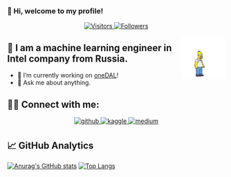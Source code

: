 ### 👋 Hi, welcome to my profile!

<p align="center">
  <a href="https://github.com/PetrovKP">
    <img alt="Visitors" src="https://visitor-badge.laobi.icu/badge?page_id=PetrovKP.PetrovKP&style=flat-square">
  </a>
  <a href="https://github.com/PetrovKP">
    <img alt="Followers" src="https://img.shields.io/github/followers/PetrovKP?color=red&label=Followers&style=flat-square">
  </a>
</p>

<img align="right" src="https://github.com/PetrovKP/PetrovKP/blob/main/2095831.gif" width="20%">

## 🙋 I am a machine learning engineer in Intel company from Russia.

- 🔭 I’m currently working on [oneDAL](https://github.com/oneapi-src/oneDAL)!
- 💬 Ask me about anything.

## 🤝🏻 Connect with me:

<div align="center">
<a href="https://github.com/PetrovKP" target="_blank">
<img src=https://img.shields.io/badge/github-%2324292e.svg?&style=for-the-badge&logo=github&logoColor=white alt=github style="margin-bottom: 5px;" />
</a>
<a href="https://www.kaggle.com/kppetrov" target="_blank">
<img src=https://img.shields.io/badge/kaggle-%2344BAE8.svg?&style=for-the-badge&logo=kaggle&logoColor=white alt=kaggle style="margin-bottom: 5px;" />
</a>
<a href="https://medium.com/@petrovich.18116" target="_blank">
<img src=https://img.shields.io/badge/medium-%23292929.svg?&style=for-the-badge&logo=medium&logoColor=white alt=medium style="margin-bottom: 5px;" />
</a>  
</div>

## 📈 GitHub Analytics

[![Anurag's GitHub stats](https://github-readme-stats.vercel.app/api?username=PetrovKP&theme=vue&show_icons=true&count_private=true&hide_border=true)](https://github.com/PetrovKP)
[![Top Langs](https://github-readme-stats.vercel.app/api/top-langs/?username=PetrovKP&layout=compact&theme=vue&count_private=true&langs_count=8&show_icons=true&hide_border=true)](https://github.com/PetrovKP)
